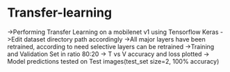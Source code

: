# Transfer-learning
->Performing Transfer Learning on a mobilenet v1 using Tensorflow Keras
->Edit dataset directory path accordingly
->All major layers have been retrained, according to need selective layers can be retrained
->Training and Validation Set in ratio 80:20
-> T vs V accuracy and loss plotted
-> Model predictions tested on Test images(test_set size=2, 100% accuracy)
